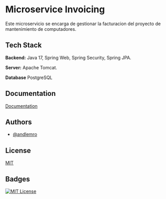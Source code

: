 
# Microservice Invoicing

Este microservicio se encarga de gestionar la facturacion del proyecto de mantenimiento de computadores.

## Tech Stack

**Backend:** Java 17, Spring Web, Spring Security, Spring JPA.

**Server:** Apache Tomcat.

**Database** PostgreSQL

## Documentation

[Documentation](https://github.com/andlemro/ComputerMaintenance/tree/feature/Documentation)


## Authors

- [@andlemro](https://github.com/andlemro)


## License

[MIT](https://github.com/andlemro/ComputerMaintenance/blob/main/LICENSE)


## Badges

[![MIT License](https://img.shields.io/badge/License-MIT-green.svg)](https://github.com/andlemro/ComputerMaintenance/blob/main/LICENSE)

